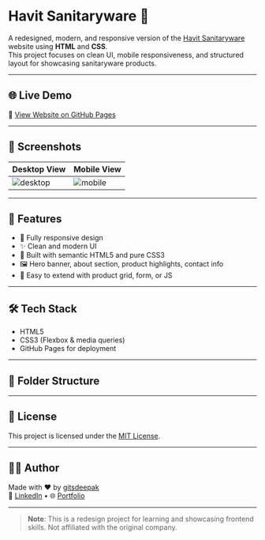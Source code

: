 # Havit Sanitaryware 🚿

A redesigned, modern, and responsive version of the [Havit Sanitaryware](https://havitsanitaryware.com) website using **HTML** and **CSS**.  
This project focuses on clean UI, mobile responsiveness, and structured layout for showcasing sanitaryware products.

---

## 🌐 Live Demo

🔗 [View Website on GitHub Pages](https://gitsdeepak.github.io/havit-sanitaryware/)

---

## 📸 Screenshots

| Desktop View | Mobile View |
|--------------|-------------|
| ![desktop](https://via.placeholder.com/600x350?text=Desktop+View) | ![mobile](https://via.placeholder.com/200x350?text=Mobile+View) |

---

## 🚀 Features

- 🔵 Fully responsive design
- ✨ Clean and modern UI
- 🧱 Built with semantic HTML5 and pure CSS3
- 🖼️ Hero banner, about section, product highlights, contact info
- 🧪 Easy to extend with product grid, form, or JS

---

## 🛠️ Tech Stack

- HTML5
- CSS3 (Flexbox & media queries)
- GitHub Pages for deployment

---

## 📂 Folder Structure

---

## 📝 License

This project is licensed under the [MIT License](LICENSE).

---

## 🙋‍♂️ Author

Made with ❤️ by [gitsdeepak](https://github.com/gitsdeepak)  
🔗 [LinkedIn](https://linkedin.com/in/) • 🌐 [Portfolio](https://bento.me/deepak-ds)

---

> **Note**: This is a redesign project for learning and showcasing frontend skills. Not affiliated with the original company.

